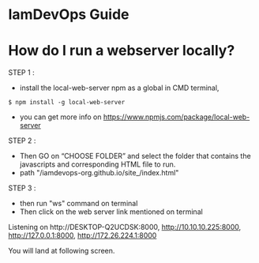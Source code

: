 # IamDevOps Guide

# How do I run a webserver locally?
STEP 1 :

- install the local-web-server npm as a global in CMD terminal,

```
$ npm install -g local-web-server
```

- you can get more info on https://www.npmjs.com/package/local-web-server

STEP 2 : 

- Then GO on “CHOOSE FOLDER” and select the folder that contains the javascripts and corresponding HTML file to run.
- path "/iamdevops-org.github.io/site_/index.html"

STEP 3 :

- then run "ws" command on terminal 
- Then click on the web server link mentioned on terminal

Listening on http://DESKTOP-Q2UCDSK:8000, http://10.10.10.225:8000, http://127.0.0.1:8000, http://172.26.224.1:8000  

You will land at following screen.

